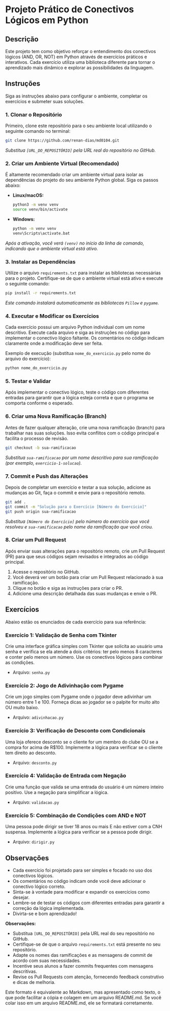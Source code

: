
# Projeto Prático de Conectivos Lógicos em Python

## Descrição

Este projeto tem como objetivo reforçar o entendimento dos conectivos lógicos (AND, OR, NOT) em Python através de exercícios práticos e interativos. Cada exercício utiliza uma biblioteca diferente para tornar o aprendizado mais dinâmico e explorar as possibilidades da linguagem.

## Instruções

Siga as instruções abaixo para configurar o ambiente, completar os exercícios e submeter suas soluções.

### 1. Clonar o Repositório

Primeiro, clone este repositório para o seu ambiente local utilizando o seguinte comando no terminal:

```bash
git clone https://github.com/renan-dias/md0104.git
```

*Substitua `[URL_DO_REPOSITÓRIO]` pela URL real do repositório no GitHub.*

### 2. Criar um Ambiente Virtual (Recomendado)

É altamente recomendado criar um ambiente virtual para isolar as dependências do projeto do seu ambiente Python global. Siga os passos abaixo:

*   **Linux/macOS:**

    ```bash
    python3 -m venv venv
    source venv/bin/activate
    ```

*   **Windows:**

    ```bash
    python -m venv venv
    venv\Scripts\activate.bat
    ```

*Após a ativação, você verá `(venv)` no início da linha de comando, indicando que o ambiente virtual está ativo.*

### 3. Instalar as Dependências

Utilize o arquivo `requirements.txt` para instalar as bibliotecas necessárias para o projeto. Certifique-se de que o ambiente virtual está ativo e execute o seguinte comando:

```bash
pip install -r requirements.txt
```

*Este comando instalará automaticamente as bibliotecas `Pillow` e `pygame`.*

### 4. Executar e Modificar os Exercícios

Cada exercício possui um arquivo Python individual com um nome descritivo. Execute cada arquivo e siga as instruções no código para implementar o conectivo lógico faltante. Os comentários no código indicam claramente onde a modificação deve ser feita.

Exemplo de execução (substitua `nome_do_exercicio.py` pelo nome do arquivo do exercício):

```bash
python nome_do_exercicio.py
```

### 5. Testar e Validar

Após implementar o conectivo lógico, teste o código com diferentes entradas para garantir que a lógica esteja correta e que o programa se comporta conforme o esperado.

### 6. Criar uma Nova Ramificação (Branch)

Antes de fazer qualquer alteração, crie uma nova ramificação (branch) para trabalhar nas suas soluções. Isso evita conflitos com o código principal e facilita o processo de revisão.

```bash
git checkout -b sua-ramificacao
```

*Substitua `sua-ramificacao` por um nome descritivo para sua ramificação (por exemplo, `exercicio-1-solucao`).*

### 7. Commit e Push das Alterações

Depois de completar um exercício e testar a sua solução, adicione as mudanças ao Git, faça o commit e envie para o repositório remoto.

```bash
git add .
git commit -m "Solução para o Exercício [Número do Exercício]"
git push origin sua-ramificacao
```

*Substitua `[Número do Exercício]` pelo número do exercício que você resolveu e `sua-ramificacao` pelo nome da ramificação que você criou.*

### 8. Criar um Pull Request

Após enviar suas alterações para o repositório remoto, crie um Pull Request (PR) para que seus códigos sejam revisados e integrados ao código principal.

1.  Acesse o repositório no GitHub.
2.  Você deverá ver um botão para criar um Pull Request relacionado à sua ramificação.
3.  Clique no botão e siga as instruções para criar o PR.
4.  Adicione uma descrição detalhada das suas mudanças e envie o PR.

## Exercícios

Abaixo estão os enunciados de cada exercício para sua referência:

### Exercício 1: Validação de Senha com Tkinter

Crie uma interface gráfica simples com Tkinter que solicita ao usuário uma senha e verifica se ela atende a dois critérios: ter pelo menos 8 caracteres e conter pelo menos um número. Use os conectivos lógicos para combinar as condições.

*   Arquivo: `senha.py`

### Exercício 2: Jogo de Adivinhação com Pygame

Crie um jogo simples com Pygame onde o jogador deve adivinhar um número entre 1 e 100. Forneça dicas ao jogador se o palpite for muito alto OU muito baixo.

*   Arquivo: `adivinhacao.py`

### Exercício 3: Verificação de Desconto com Condicionais

Uma loja oferece desconto se o cliente for um membro do clube OU se a compra for acima de R$100. Implemente a lógica para verificar se o cliente tem direito ao desconto.

*   Arquivo: `desconto.py`

### Exercício 4: Validação de Entrada com Negação

Crie uma função que valida se uma entrada do usuário é um número inteiro positivo. Use a negação para simplificar a lógica.

*   Arquivo: `validacao.py`

### Exercício 5: Combinação de Condições com AND e NOT

Uma pessoa pode dirigir se tiver 18 anos ou mais E não estiver com a CNH suspensa. Implemente a lógica para verificar se a pessoa pode dirigir.

*   Arquivo: `dirigir.py`

## Observações

*   Cada exercício foi projetado para ser simples e focado no uso dos conectivos lógicos.
*   Os comentários no código indicam onde você deve adicionar o conectivo lógico correto.
*   Sinta-se à vontade para modificar e expandir os exercícios como desejar.
*   Lembre-se de testar os códigos com diferentes entradas para garantir a correção da lógica implementada.
*   Divirta-se e bom aprendizado!


**Observações:**

*   Substitua `[URL_DO_REPOSITÓRIO]` pela URL real do seu repositório no GitHub.
*   Certifique-se de que o arquivo `requirements.txt` está presente no seu repositório.
*   Adapte os nomes das ramificações e as mensagens de commit de acordo com suas necessidades.
*   Incentive seus alunos a fazer commits frequentes com mensagens descritivas.
*   Revise os Pull Requests com atenção, fornecendo feedback construtivo e dicas de melhoria.

Este formato é equivalente ao Markdown, mas apresentado como texto, o que pode facilitar a cópia e colagem em um arquivo README.md.  Se você colar isso em um arquivo README.md, ele se formatará corretamente.
